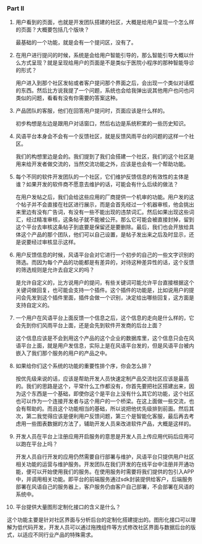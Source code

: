 ### Part II

1. 用户看到的页面，也就是开发团队搭建的社区，大概是给用户呈现一个怎么样的页面？大概要包括几个版块？

   最基础的一个功能，就是会有一个提问区，没有了。

2. 在用户进行提问的时候，系统是会给用户智能引导的，那么智能引导大概以什么方式呈现？就是呈现给用户的页面是不是类似于医院小程序的那种智能导诊的形式？

   用户进入到那个社区发帖或者客户提问那个界面之后，会出现一个类似对话框的东西。然后比方说我提了一个问题，系统也会给我弹出说其他用户也问也问类似的问题，看看有没有你需要的答案这种。

3. 产品团队的客服，他们在回答用户提问时，页面应该是什么样的。

   初步构想是左边是跟用户对话窗口，然后右边是系统积累的一些历史知识。

4. 风语平台本身会不会有一个反馈社区，就是反馈风雨平台的问题的这样一个社区。

   我们的构想里边是会的。我们提到了我们会搭建一个社区，我们的这个社区是用来给开发者做交流的，当然交流功能之外，应该是也会有一个帮助功能。

5. 每个不同的软件开发团队的一个社区，它们维护反馈信息的有效性的主体是谁？如果开发的软件商不愿意去维护的话，可能会有什么后续的做法？

   在用户发帖之后，我们会给这些应用的厂商提供一个机审的功能。用户发的这个帖子并不会直接在社区进行展示，而是会首先经过一个机器审核，他会挑出来里边有没有广告词，有没有一些不能出现的违禁词汇。然后如果出现这些词汇，经过精准审核，这条帖子就不能被公开。那么它可能会被直接封掉，留到这个平台去审核这条帖子到底要是保留还是要删除。最后，我们也会开放给具体这个产品的那个团队，他们可以自己设置，是帖子发出来之后及时显示，还是说要经过审核显示这样。

6. 用户反馈信息的时候，风语平台会对它进行一个初步的自己的一些文字识别的筛选。而因为每个产品的功能都是有差异的，对待这种差异性的话，这个反馈的筛选规则是允许去自定义的吗？

   是允许自定义的，比方说用户的提问，有些关键词可能允许平台直接根据这个关键词做回复，也可能会支持一个插件。这个插件的功能是，比如说用户的提问会先发到这个插件里面，插件会做一个识别，决定给出哪些回复，这方面是支持自定义的。

7. 一个用户在风语平台上面反馈一个信息之后，这个信息的走向是什么样的，它会先到你们风雨平台上面，还是会先到软件开发商的后台上面？

   这个信息应该是不会到用这个产品的这个企业的数据库里，这个信息只会在风语平台上面，就是用户发信息，实际上是在风语平台发的，但是风语平台被内嵌入了我们那个服务的用户的产品之中。

8. 如果给你们这个系统的功能的重要性排个序，你会怎么排？

   按优先级来说的话，应该是帮助开发人员快速定制产品交流社区应该是最高的。我们的思路是这个，平常什么工作都没有，你首先要把社区搭建出来，因为这个东西是一个基础，即使你这个是平台上没有什么其它的功能，这个社区也可以作为一个连接开发者与这个用户的一个桥梁。在这上面做一些交流，也会有帮助的。而且这个功能相当的基础，所以说把他优先级排到前面。然后其次，第二我觉得应该是便利用户反馈问题，第三个是智能化客服，最后再去考虑用一些图表数据的方法了，辅助开发人员来改进软件产品，大概是这样的。

9. 开发人员在平台上注册应用开启服务的意思是开发人员上传应用代码后应用可以跑在平台上吗？

   开发人员自行开发的应用仍然需要自行部署与维护，风语平台只提供用户社区相关功能的运营与维护服务。开发团队在我们开发的在线平台中注册并开通功能，便可以开始使用我们的服务。在使用服务时需要将我们提供的包引入APP中，并调用相关功能。即平台的前端服务通过sdk封装提供给客户，后端服务部署在风语自己的服务器上，客户服务仍由客户自己部署，不会部署在风语的系统中。

10. 平台提供大量图形定制化接口的含义是什么？

   这个功能主要是针对社区界面与分析后台的定制化搭建提出的。图形化接口可以理解为低代码开发，开发人员可以通过拖拽组件等方式修改社区界面与数据后台的版式，以适应不同行业产品的特殊需求。